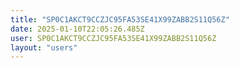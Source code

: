 ```yaml
---
title: "SP0C1AKCT9CCZJC95FA53SE41X99ZABB2S11Q56Z"
date: 2025-01-10T22:05:26.485Z
user: SP0C1AKCT9CCZJC95FA53SE41X99ZABB2S11Q56Z
layout: "users"
---
```

    